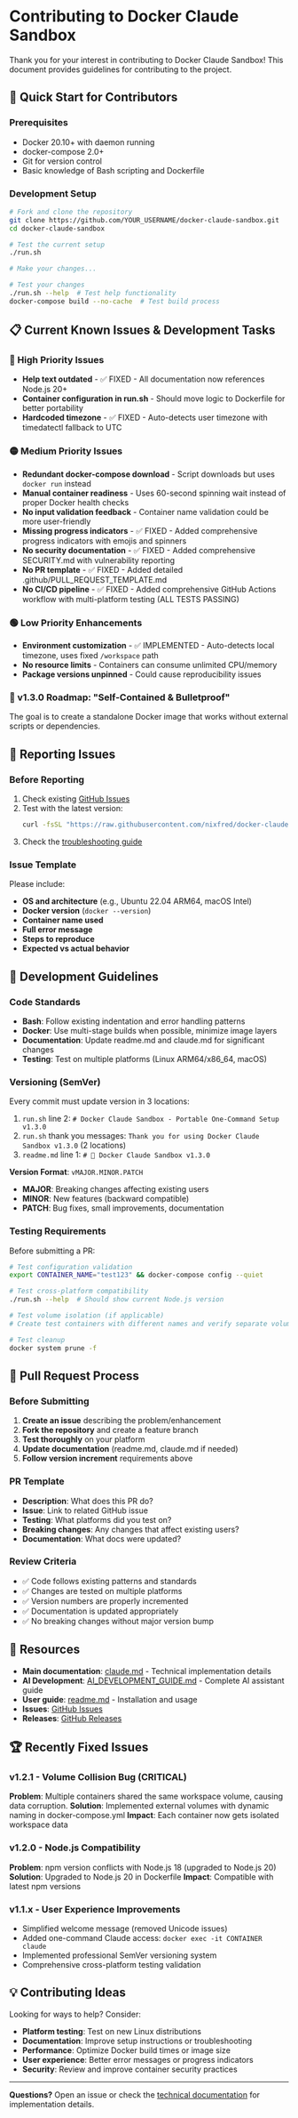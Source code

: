 # Contributing to Docker Claude Sandbox

Thank you for your interest in contributing to Docker Claude Sandbox! This document provides guidelines for contributing to the project.

## 🚀 Quick Start for Contributors

### Prerequisites
- Docker 20.10+ with daemon running
- docker-compose 2.0+
- Git for version control
- Basic knowledge of Bash scripting and Dockerfile

### Development Setup
```bash
# Fork and clone the repository
git clone https://github.com/YOUR_USERNAME/docker-claude-sandbox.git
cd docker-claude-sandbox

# Test the current setup
./run.sh

# Make your changes...

# Test your changes
./run.sh --help  # Test help functionality
docker-compose build --no-cache  # Test build process
```

## 📋 Current Known Issues & Development Tasks

### 🔴 High Priority Issues
- **Help text outdated** - ✅ FIXED - All documentation now references Node.js 20+
- **Container configuration in run.sh** - Should move logic to Dockerfile for better portability
- **Hardcoded timezone** - ✅ FIXED - Auto-detects user timezone with timedatectl fallback to UTC

### 🟡 Medium Priority Issues  
- **Redundant docker-compose download** - Script downloads but uses `docker run` instead
- **Manual container readiness** - Uses 60-second spinning wait instead of proper Docker health checks
- **No input validation feedback** - Container name validation could be more user-friendly
- **Missing progress indicators** - ✅ FIXED - Added comprehensive progress indicators with emojis and spinners
- **No security documentation** - ✅ FIXED - Added comprehensive SECURITY.md with vulnerability reporting
- **No PR template** - ✅ FIXED - Added detailed .github/PULL_REQUEST_TEMPLATE.md
- **No CI/CD pipeline** - ✅ FIXED - Added comprehensive GitHub Actions workflow with multi-platform testing (ALL TESTS PASSING)

### 🟢 Low Priority Enhancements
- **Environment customization** - ✅ IMPLEMENTED - Auto-detects local timezone, uses fixed `/workspace` path
- **No resource limits** - Containers can consume unlimited CPU/memory
- **Package versions unpinned** - Could cause reproducibility issues

### 🎯 v1.3.0 Roadmap: "Self-Contained & Bulletproof"
The goal is to create a standalone Docker image that works without external scripts or dependencies.

## 🐛 Reporting Issues

### Before Reporting
1. Check existing [GitHub Issues](https://github.com/nixfred/docker-claude-sandbox/issues)
2. Test with the latest version: 
   ```bash
   curl -fsSL "https://raw.githubusercontent.com/nixfred/docker-claude-sandbox/main/run.sh?v=$(date +%s)" | bash
   ```
3. Check the [troubleshooting guide](claude.md#troubleshooting-guide)

### Issue Template
Please include:
- **OS and architecture** (e.g., Ubuntu 22.04 ARM64, macOS Intel)
- **Docker version** (`docker --version`)
- **Container name used**
- **Full error message**
- **Steps to reproduce**
- **Expected vs actual behavior**

## 🔧 Development Guidelines

### Code Standards
- **Bash**: Follow existing indentation and error handling patterns
- **Docker**: Use multi-stage builds when possible, minimize image layers
- **Documentation**: Update readme.md and claude.md for significant changes
- **Testing**: Test on multiple platforms (Linux ARM64/x86_64, macOS)

### Versioning (SemVer)
Every commit must update version in 3 locations:
1. `run.sh` line 2: `# Docker Claude Sandbox - Portable One-Command Setup v1.3.0`
2. `run.sh` thank you messages: `Thank you for using Docker Claude Sandbox v1.3.0` (2 locations)
3. `readme.md` line 1: `# 🤖 Docker Claude Sandbox v1.3.0`

**Version Format**: `vMAJOR.MINOR.PATCH`
- **MAJOR**: Breaking changes affecting existing users
- **MINOR**: New features (backward compatible)  
- **PATCH**: Bug fixes, small improvements, documentation

### Testing Requirements
Before submitting a PR:
```bash
# Test configuration validation
export CONTAINER_NAME="test123" && docker-compose config --quiet

# Test cross-platform compatibility  
./run.sh --help  # Should show current Node.js version

# Test volume isolation (if applicable)
# Create test containers with different names and verify separate volumes

# Test cleanup
docker system prune -f
```

## 📝 Pull Request Process

### Before Submitting
1. **Create an issue** describing the problem/enhancement
2. **Fork the repository** and create a feature branch
3. **Test thoroughly** on your platform
4. **Update documentation** (readme.md, claude.md if needed)
5. **Follow version increment** requirements above

### PR Template
- **Description**: What does this PR do?
- **Issue**: Link to related GitHub issue
- **Testing**: What platforms did you test on?
- **Breaking changes**: Any changes that affect existing users?
- **Documentation**: What docs were updated?

### Review Criteria
- ✅ Code follows existing patterns and standards
- ✅ Changes are tested on multiple platforms
- ✅ Version numbers are properly incremented  
- ✅ Documentation is updated appropriately
- ✅ No breaking changes without major version bump

## 🔗 Resources

- **Main documentation**: [claude.md](claude.md) - Technical implementation details
- **AI Development**: [AI_DEVELOPMENT_GUIDE.md](AI_DEVELOPMENT_GUIDE.md) - Complete AI assistant guide
- **User guide**: [readme.md](readme.md) - Installation and usage
- **Issues**: [GitHub Issues](https://github.com/nixfred/docker-claude-sandbox/issues)
- **Releases**: [GitHub Releases](https://github.com/nixfred/docker-claude-sandbox/releases)

## 🏆 Recently Fixed Issues

### v1.2.1 - Volume Collision Bug (CRITICAL)
**Problem**: Multiple containers shared the same workspace volume, causing data corruption.
**Solution**: Implemented external volumes with dynamic naming in docker-compose.yml
**Impact**: Each container now gets isolated workspace data

### v1.2.0 - Node.js Compatibility
**Problem**: npm version conflicts with Node.js 18 (upgraded to Node.js 20)
**Solution**: Upgraded to Node.js 20 in Dockerfile
**Impact**: Compatible with latest npm versions

### v1.1.x - User Experience Improvements
- Simplified welcome message (removed Unicode issues)
- Added one-command Claude access: `docker exec -it CONTAINER claude`
- Implemented professional SemVer versioning system
- Comprehensive cross-platform testing validation

## 💡 Contributing Ideas

Looking for ways to help? Consider:
- **Platform testing**: Test on new Linux distributions
- **Documentation**: Improve setup instructions or troubleshooting
- **Performance**: Optimize Docker build times or image size
- **User experience**: Better error messages or progress indicators
- **Security**: Review and improve container security practices

---

**Questions?** Open an issue or check the [technical documentation](claude.md) for implementation details.